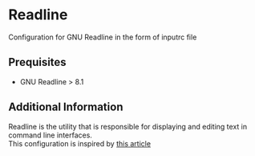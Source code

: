 # Readline

Configuration for GNU Readline in the form of inputrc file

## Prequisites

* GNU Readline > 8.1

## Additional Information

Readline is the utility that is responsible for displaying and editing text in command line interfaces.  
This configuration is inspired by [this article](https://www.topbug.net/blog/2017/07/31/inputrc-for-humans/)
